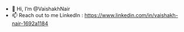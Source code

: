 - 👋 Hi, I’m @VaishakhNair
- 📫 Reach out to me LinkedIn : https://www.linkedin.com/in/vaishakh-nair-1692a1184



